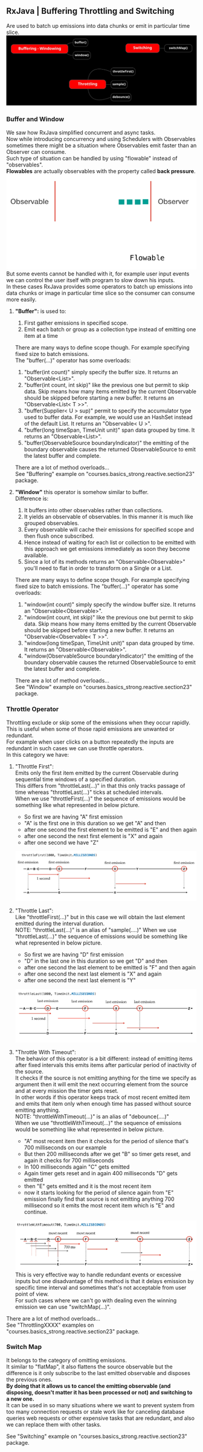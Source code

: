 ## RxJava | Buffering Throttling and Switching
Are used to batch up emissions into data chunks or emit in particular time slice.  
![image info](./imgs/Schermata_20240917_103258.png "Mind Map")

### Buffer and Window
We saw how RxJava simplified concurrent and async tasks.  
Now while introducing concurrency and using Schedulers with Observables sometimes there might be a situation where Observables emit faster than an Observer can consume.  
Such type of situation can be handled by using "flowable" instead of "observables".  
**Flowables** are actually observables with the property called **back pressure**.  
![image info](./imgs/Schermata_20240917_104124.png "Flowables")
But some events cannot be handled with it, for example user input events we can control the user itself with program to slow down his inputs.  
In these cases RxJava provides some operators to batch up emissions into data chunks or image in particular time slice so the consumer can consume more easily.  
1. **"Buffer":** is used to:
   1. First gather emissions in specified scope.
   2. Emit each batch or group as a collection type instead of emitting one item at a time  
   
   There are many ways to define scope though. For example specifying fixed size to batch emissions.  
   The "buffer(...)" operator has some overloads:
   1. "buffer(int count)" simply specify the buffer size. It returns an "Observable<List<T>>".
   2. "buffer(int count, int skip)" like the previous one but permit to skip data. Skip means  how many items emitted by the current Observable should be skipped before starting a new buffer. It returns an "Observable<List< T >>".
   3. "buffer(Supplier< U > sup)" permit to specify the accumulator type used to buffer data. For example, we would use an HashSet instead of the default List. It returns an "Observable< U >".
   4. "buffer(long timeSpan, TimeUnit unit)" span data grouped by time. It returns an "Observable<List<T>>".
   5. "buffer(ObservableSource boundaryIndicator)" the emitting of the boundary observable causes the returned ObservableSource to emit the latest buffer and complete. 

   There are a lot of method overloads...  
   See "Buffering" example on "courses.basics_strong.reactive.section23" package.

2. **"Window"** this operator is somehow similar to buffer.  
   Difference is:
   1. It buffers into other observables rather than collections.
   2. It yields an observable of observables. In this manner it is much like grouped observables.
   3. Every observable will cache their emissions for specified scope and then flush once subscribed.
   4. Hence instead of waiting for each list or collection to be emitted with this approach we get emissions immediately as soon they become available.
   5. Since a lot of its methods returns an "Observable<Observable<T>>" you'll need to flat in order to transform on a Single or a List. 

   There are many ways to define scope though. For example specifying fixed size to batch emissions.
   The "buffer(...)" operator has some overloads:
   1. "window(int count)" simply specify the window buffer size. It returns an "Observable<Observable<T>>".
   2. "window(int count, int skip)" like the previous one but permit to skip data. Skip means  how many items emitted by the current Observable should be skipped before starting a new buffer. It returns an "Observable<Observable< T >>".
   3. "window(long timeSpan, TimeUnit unit)" span data grouped by time. It returns an "Observable<Observable<T>>".
   4. "window(ObservableSource boundaryIndicator)" the emitting of the boundary observable causes the returned ObservableSource to emit the latest buffer and complete.

   There are a lot of method overloads...  
   See "Window" example on "courses.basics_strong.reactive.section23" package.

### Throttle Operator
Throttling exclude or skip some of the emissions when they occur rapidly.  
This is useful when some of those rapid emissions are unwanted or redundant.  
For example when user clicks on a button repeatedly the inputs are redundant in such cases we can use throttle operators.  
In this category we have:
1. "Throttle First":  
   Emits only the first item emitted by the current Observable during sequential time windows of a specified duration.  
   This differs from "throttleLast(...)" in that this only tracks passage of time whereas "throttleLast(...)" ticks at scheduled intervals.  
   When we use "throttleFirst(...)" the sequence of emissions would be something like what represented in below picture.
   - So first we are having "A" first emission
   - "A" is the first one in this duration so we get "A" and then
   - after one second the first element to be emitted is "E" and then again
   - after one second the next first element is "X" and again
   - after one second we have "Z"

   ![image info](./imgs/Schermata_20240917_171642.png "Throttle First")

2. "Throttle Last":  
   Like "throttleFirst(...)" but in this case we will obtain the last element emitted during the interval duration.  
   NOTE: "throttleLast(...)" is an alias of "sample(....)"
   When we use "throttleLast(...)" the sequence of emissions would be something like what represented in below picture.
   - So first we are having "D" first emission
   - "D" in the last one in this duration so we get "D" and then
   - after one second the last element to be emitted is "F" and then again
   - after one second the next last element is "X" and again
   - after one second the next last element is "Y"

   ![image info](./imgs/Schermata_20240917_172950.png "Throttle Last")

3. "Throttle With Timeout":  
   The behavior of this operator is a bit different: instead of emitting items after fixed intervals this emits items after particular period of inactivity of the source.  
   It checks if the source is not emitting anything for the time we specify as argument then it will emit the next occurring element from the source and at every mission the timer gets reset.  
   In other words if this operator keeps track of most recent emitted item and emits that item only when enough time has passed without source emitting anything.  
   NOTE: "throttleWithTimeout(...)" is an alias of "debounce(....)"  
   When we use "throttleWithTimeout(...)" the sequence of emissions would be something like what represented in below picture.
   - "A" most recent item then it checks for the period of silence that's 700 milliseconds on our example
   - But then 200 milliseconds after we get "B" so timer gets reset, and again it checks for 700 milliseconds
   - In 100 milliseconds again "C" gets emitted
   - Again timer gets reset and in again 400 milliseconds "D" gets emitted
   - then "E" gets emitted and it is the most recent item
   - now it starts looking for the period of silence again from "E" emission finally find that source is not emitting anything 700 millisecond so it emits the most recent item which is "E" and continue.

   ![image info](./imgs/Schermata_20240917_175709.png "Throttle With Timeout")  
   This is very effective way to handle redundant events or excessive inputs but one disadvantage of this method is that it delays emission by specific time interval and sometimes that's not acceptable from user point of view.  
   For such cases where we can't go with dealing even the winning emission we can use "switchMap(...)".

There are a lot of method overloads...  
See "ThrottlingXXXX" examples on "courses.basics_strong.reactive.section23" package.

### Switch Map
It belongs to the category of omitting emissions.  
It similar to "flatMap", it also flattens the source observable but the difference is it only subscribe to the last emitted observable and disposes the previous ones.  
**By doing that it allows us to cancel the emitting observable (and disposing, doesn't matter it has been processed or not) and switching to a new one.**  
It can be used in so many situations where we want to prevent system from too many connection requests or stale work like for canceling database queries web requests or other expensive tasks that are redundant, and also we can replace them with other tasks.  

See "Switching" example on "courses.basics_strong.reactive.section23" package.
